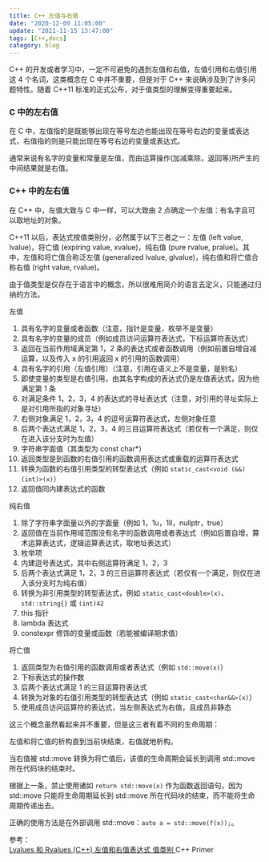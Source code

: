 ```yaml
---
title: C++ 左值与右值
date: "2020-12-09 11:05:00"
update: "2021-11-15 13:47:00"
tags: [C++,docs]
category: blog
---
```

C++ 的开发或者学习中，一定不可避免的遇到左值和右值，左值引用和右值引用这 4 个名词，这类概念在 C 中并不重要，但是对于 C++ 来说确涉及到了许多问题特性。随着 C++11 标准的正式公布，对于值类型的理解变得重要起来。

<!-- more -->

### C 中的左右值

在 C 中，左值指的是既能够出现在等号左边也能出现在等号右边的变量或表达式，右值指的则是只能出现在等号右边的变量或表达式。

通常来说有名字的变量和常量是左值，而由运算操作(加减乘除，返回等)所产生的中间结果就是右值。

### C++ 中的左右值

在 C++ 中，左值大致与 C 中一样，可以大致由 2 点确定一个左值：有名字且可以取地址的对象。

C++11 以后，表达式按值类别分，必然属于以下三者之一：左值 (left value, lvalue)，将亡值 (expiring value, xvalue)，纯右值 (pure rvalue, pralue)。其中，左值和将亡值合称泛左值 (generalized lvalue, glvalue)，纯右值和将亡值合称右值 (right value, rvalue)。

由于值类型是仅存在于语言中的概念，所以很难用简介的语言去定义，只能通过归纳的方法。

左值

1. 具有名字的变量或者函数（注意，指针是变量，枚举不是变量）
2. 具有名字的变量的成员（例如成员访问运算符表达式，下标运算符表达式）
3. 返回在当前作用域满足第 1，2 条的表达式或者函数调用（例如前置自增自减运算，以及传入 x 的引用返回 x 的引用的函数调用）
4. 具有名字的引用（左值引用）（注意，引用在语义上不是变量，是别名）
5. 即使变量的类型是右值引用，由其名字构成的表达式仍是左值表达式，因为他满足第 1 条
6. 对满足条件 1，2，3，4 的表达式的寻址表达式（注意，对引用的寻址实际上是对引用所指的对象寻址）
7. 右侧对象满足 1，2，3，4 的逗号运算符表达式，左侧对象任意
8. 后两个表达式满足 1，2，3，4 的三目运算符表达式（若仅有一个满足，则仅在进入该分支时为左值）
9. 字符串字面值（其类型为 const char*）
10. 返回类型是到函数的右值引用的函数调用表达式或重载的运算符表达式
11. 转换为函数的右值引用类型的转型表达式（例如 `static_cast<void (&&)(int)>(x)`）
12. 返回值同内建表达式的函数

纯右值

1. 除了字符串字面量以外的字面量（例如 1，1u，1ll，nullptr，true）
2. 返回值在当前作用域范围没有名字的函数调用或者表达式（例如后置自增，算术运算表达式，逻辑运算表达式，取地址表达式）
3. 枚举项
4. 内建逗号表达式，其中右侧运算符满足 1，2，3
5. 后两个表达式满足 1，2，3 的三目运算符表达式（若仅有一个满足，则仅在进入该分支时为纯右值）
6. 转换为非引用类型的转型表达式，例如 `static_cast<double>(x)`、`std::string{}` 或 `(int)42`
7. this 指针
8. lambda 表达式
9. constexpr 修饰的变量或函数（若能被编译期求值）

将亡值

1. 返回类型为右值引用的函数调用或者表达式（例如 `std::move(x)`）
2. 下标表达式的操作数
3. 后两个表达式满足 1 的三目运算符表达式
4. 转换为对象的右值引用类型的转型表达式（例如 `static_cast<char&&>(x)`）
5. 使用成员访问运算符的表达式，当左侧表达式为右值，且成员非静态

这三个概念虽然看起来并不重要，但是这三者有着不同的生命周期：

左值和将亡值的析构直到当前块结束，右值就地析构。

当右值被 std::move 转换为将亡值后，该值的生命周期会延长到调用 std::move 所在代码块的结束时。

根据上一条，禁止使用诸如 `return std::move(x)` 作为函数返回语句，因为 std::move 只能将生命周期延长到 std::move 所在代码块的结束，而不能将生命周期传递出去。

正确的使用方法是在外部调用 std::move：`auto a = std::move(f(x));`。

<div class="ref-label">参考：</div>
<div class="ref-list">
<a href="https://docs.microsoft.com/zh-cn/cpp/cpp/lvalues-and-rvalues-visual-cpp?view=msvc-160">
Lvalues 和 Rvalues (C++)
</a>
<a href="https://docs.microsoft.com/zh-cn/cpp/c-language/l-value-and-r-value-expressions?view=msvc-160">
左值和右值表达式
</a>
<a id="pageref-1" href="https://zh.cppreference.com/w/cpp/language/value_category">
值类别
</a>
<span>
C++ Primer
</span>
</div>